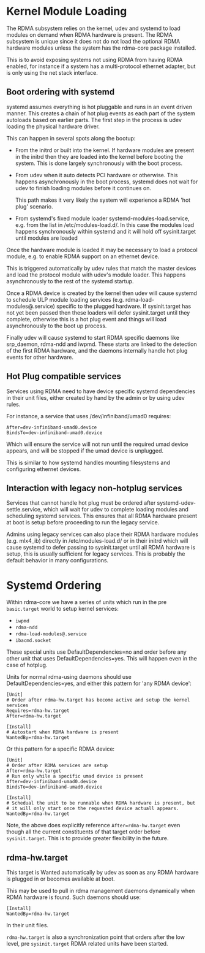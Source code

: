 # Kernel Module Loading

The RDMA subsystem relies on the kernel, udev and systemd to load modules on
demand when RDMA hardware is present. The RDMA subsystem is unique since it
does not do not load the optional RDMA hardware modules unless the system has
the rdma-core package installed.

This is to avoid exposing systems not using RDMA from having RDMA enabled, for
instance if a system has a multi-protocol ethernet adapter, but is only using
the net stack interface.

## Boot ordering with systemd

systemd assumes everything is hot pluggable and runs in an event driven
manner. This creates a chain of hot plug events as each part of the system
autoloads based on earlier parts. The first step in the process is udev
loading the physical hardware driver.

This can happen in several spots along the bootup:

 - From the initrd or built into the kernel. If hardware modules are present
   in the initrd then they are loaded into the kernel before booting the
   system. This is done largely synchronously with the boot process.

 - From udev when it auto detects PCI hardware or otherwise.
   This happens asynchronously in the boot process, systemd does not wait for
   udev to finish loading modules before it continues on.

   This path makes it very likely the system will experience a RDMA 'hot plug'
   scenario.

 - From systemd's fixed module loader systemd-modules-load.service, e.g. from
   the list in /etc/modules-load.d/. In this case the modules load happens
   synchronously within systemd and it will hold off sysinit.target until
   modules are loaded

Once the hardware module is loaded it may be necessary to load a protocol
module, e.g. to enable RDMA support on an ethernet device.

This is triggered automatically by udev rules that match the master devices
and load the protocol module with udev's module loader. This happens
asynchronously to the rest of the systemd startup.

Once a RDMA device is created by the kernel then udev will cause systemd to
schedule ULP module loading services (e.g. rdma-load-modules@.service) specific
to the plugged hardware. If sysinit.target has not yet been passed then these
loaders will defer sysinit.target until they complete, otherwise this is a hot
plug event and things will load asynchronously to the boot up process.

Finally udev will cause systemd to start RDMA specific daemons like
srp_daemon, rdma-ndd and iwpmd. These starts are linked to the detection of
the first RDMA hardware, and the daemons internally handle hot plug events for
other hardware.

## Hot Plug compatible services

Services using RDMA need to have device specific systemd dependencies in their
unit files, either created by hand by the admin or by using udev rules.

For instance, a service that uses /dev/infiniband/umad0 requires:

```
After=dev-infiniband-umad0.device
BindsTo=dev-infiniband-umad0.device
```

Which will ensure the service will not run until the required umad device
appears, and will be stopped if the umad device is unplugged.

This is similar to how systemd handles mounting filesystems and configuring
ethernet devices.

## Interaction with legacy non-hotplug services

Services that cannot handle hot plug must be ordered after
systemd-udev-settle.service, which will wait for udev to complete loading
modules and scheduling systemd services. This ensures that all RDMA hardware
present at boot is setup before proceeding to run the legacy service.

Admins using legacy services can also place their RDMA hardware modules
(e.g.  mlx4_ib) directly in /etc/modules-load.d/ or in their initrd which will
cause systemd to defer passing to sysinit.target until all RDMA hardware is
setup, this is usually sufficient for legacy services. This is probably the
default behavior in many configurations.

# Systemd Ordering

Within rdma-core we have a series of units which run in the pre `basic.target`
world to setup kernel services:

 - `iwpmd`
 - `rdma-ndd`
 - `rdma-load-modules@.service`
 - `ibacmd.socket`

These special units use DefaultDependencies=no and order before any other unit that
uses DefaultDependencies=yes. This will happen even in the case of hotplug.

Units for normal rdma-using daemons should use DefaultDependencies=yes, and
either this pattern for 'any RDMA device':

```
[Unit]
# Order after rdma-hw.target has become active and setup the kernel services
Requires=rdma-hw.target
After=rdma-hw.target

[Install]
# Autostart when RDMA hardware is present
WantedBy=rdma-hw.target
```

Or this pattern for a specific RDMA device:

```
[Unit]
# Order after RDMA services are setup
After=rdma-hw.target
# Run only while a specific umad device is present
After=dev-infiniband-umad0.device
BindsTo=dev-infiniband-umad0.device

[Install]
# Schedual the unit to be runnable when RDMA hardware is present, but
# it will only start once the requested device actuall appears.
WantedBy=rdma-hw.target
```

Note, the above does explicitly reference `After=rdma-hw.target` even though
all the current constituents of that target order before
`sysinit.target`. This is to provide greater flexibility in the future.

## rdma-hw.target

This target is Wanted automatically by udev as soon as any RDMA hardware is
plugged in or becomes available at boot.

This may be used to pull in rdma management daemons dynamically when RDMA
hardware is found. Such daemons should use:

```
[Install]
WantedBy=rdma-hw.target
```

In their unit files.

`rdma-hw.target` is also a synchronization point that orders after the low level,
pre `sysinit.target` RDMA related units have been started.
